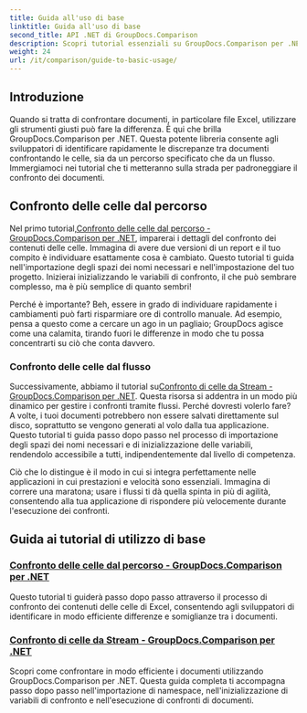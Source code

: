 ```yaml
---
title: Guida all'uso di base
linktitle: Guida all'uso di base
second_title: API .NET di GroupDocs.Comparison
description: Scopri tutorial essenziali su GroupDocs.Comparison per .NET per un confronto efficiente dei documenti e approfondimenti sullo sviluppo. Scopri come confrontare facilmente le celle di Excel.
weight: 24
url: /it/comparison/guide-to-basic-usage/
---
```

## Introduzione

Quando si tratta di confrontare documenti, in particolare file Excel, utilizzare gli strumenti giusti può fare la differenza. È qui che brilla GroupDocs.Comparison per .NET. Questa potente libreria consente agli sviluppatori di identificare rapidamente le discrepanze tra documenti confrontando le celle, sia da un percorso specificato che da un flusso. Immergiamoci nei tutorial che ti metteranno sulla strada per padroneggiare il confronto dei documenti.

## Confronto delle celle dal percorso

 Nel primo tutorial,[Confronto delle celle dal percorso - GroupDocs.Comparison per .NET](./comparing-cells-from-path/), imparerai i dettagli del confronto dei contenuti delle celle. Immagina di avere due versioni di un report e il tuo compito è individuare esattamente cosa è cambiato. Questo tutorial ti guida nell'importazione degli spazi dei nomi necessari e nell'impostazione del tuo progetto. Inizierai inizializzando le variabili di confronto, il che può sembrare complesso, ma è più semplice di quanto sembri!

Perché è importante? Beh, essere in grado di individuare rapidamente i cambiamenti può farti risparmiare ore di controllo manuale. Ad esempio, pensa a questo come a cercare un ago in un pagliaio; GroupDocs agisce come una calamita, tirando fuori le differenze in modo che tu possa concentrarti su ciò che conta davvero.

### Confronto delle celle dal flusso

 Successivamente, abbiamo il tutorial su[Confronto di celle da Stream - GroupDocs.Comparison per .NET](./comparing-cells-from-stream/). Questa risorsa si addentra in un modo più dinamico per gestire i confronti tramite flussi. Perché dovresti volerlo fare? A volte, i tuoi documenti potrebbero non essere salvati direttamente sul disco, soprattutto se vengono generati al volo dalla tua applicazione. Questo tutorial ti guida passo dopo passo nel processo di importazione degli spazi dei nomi necessari e di inizializzazione delle variabili, rendendolo accessibile a tutti, indipendentemente dal livello di competenza.

Ciò che lo distingue è il modo in cui si integra perfettamente nelle applicazioni in cui prestazioni e velocità sono essenziali. Immagina di correre una maratona; usare i flussi ti dà quella spinta in più di agilità, consentendo alla tua applicazione di rispondere più velocemente durante l'esecuzione dei confronti.

## Guida ai tutorial di utilizzo di base
### [Confronto delle celle dal percorso - GroupDocs.Comparison per .NET](./comparing-cells-from-path/)
Questo tutorial ti guiderà passo dopo passo attraverso il processo di confronto dei contenuti delle celle di Excel, consentendo agli sviluppatori di identificare in modo efficiente differenze e somiglianze tra i documenti.
### [Confronto di celle da Stream - GroupDocs.Comparison per .NET](./comparing-cells-from-stream/)
Scopri come confrontare in modo efficiente i documenti utilizzando GroupDocs.Comparison per .NET. Questa guida completa ti accompagna passo dopo passo nell'importazione di namespace, nell'inizializzazione di variabili di confronto e nell'esecuzione di confronti di documenti.